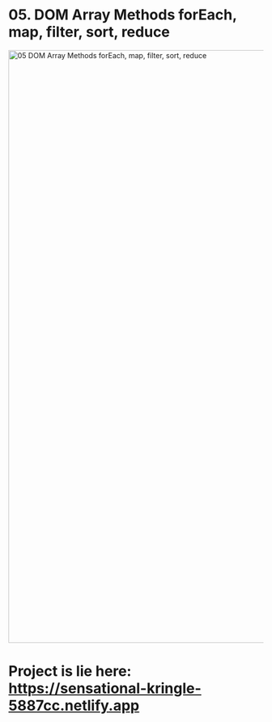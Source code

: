 # 05. DOM Array Methods forEach, map, filter, sort, reduce

<img width="1173" alt="05  DOM Array Methods forEach, map, filter, sort, reduce" src="https://user-images.githubusercontent.com/94402081/184168337-1ccd3b13-56a2-48b6-9f45-975024602db3.png">


# Project is lie here: https://sensational-kringle-5887cc.netlify.app

